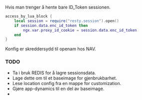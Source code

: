 

Hvis man trenger å hente bare ID_Token sessionen.

```lua
access_by_lua_block {
    local session = require("resty.session").open()
    if session.data.enc_id_token then
        ngx.var.proxy_id_cookie = session.data.enc_id_token
    end        
}
```



Konfig er skreddersydd til openam hos NAV.

### TODO 
* Ta i bruk REDIS for å lagre sessionsdata.
* Lage dette om til et baseimage for gjenbrukbarhet.
* Lese location config fra en mappe for customization.
* Gjøre app-dynamics til en del av baseimage.
* 
